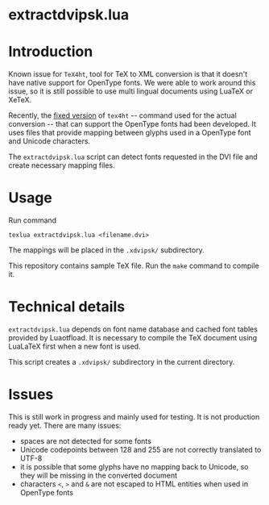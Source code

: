 # extractdvipsk.lua

# Introduction

Known issue for `TeX4ht`, tool for TeX to XML conversion is that it doesn't
have native support for OpenType fonts. We were able to work around this issue,
so it is still possible to use multi lingual documents using LuaTeX or XeTeX.

Recently, the [fixed version](https://github.com/mingiss/tex4ht-vtex) of
`tex4ht`  -- command used for the actual conversion -- that can support the
OpenType fonts had been developed. It uses files that provide mapping between glyphs
used in a OpenType font and Unicode characters.

The `extractdvipsk.lua` script can detect fonts requested in the DVI file and
create necessary mapping files.

# Usage

Run command

    texlua extractdvipsk.lua <filename.dvi>

The mappings will be placed in the `.xdvipsk/` subdirectory.

This repository contains sample TeX file. Run the `make` command to compile it.

# Technical details

`extractdvipsk.lua` depends on font name database and cached font tables
provided by Luaotfload. It is necessary to compile the TeX document using
LuaLaTeX first when a new font is used.

This script creates a `.xdvipsk/` subdirectory in the current directory. 

# Issues

This is still work in progress and mainly used for testing. It is not production ready yet. There are many issues:

- spaces are not detected for some fonts
- Unicode codepoints between 128 and 255 are not correctly translated to UTF-8
- it is possible that some glyphs have no mapping back to Unicode, so they will be missing in the converted document
- characters `<`, `>` and `&` are not escaped to HTML entities when used in OpenType fonts
